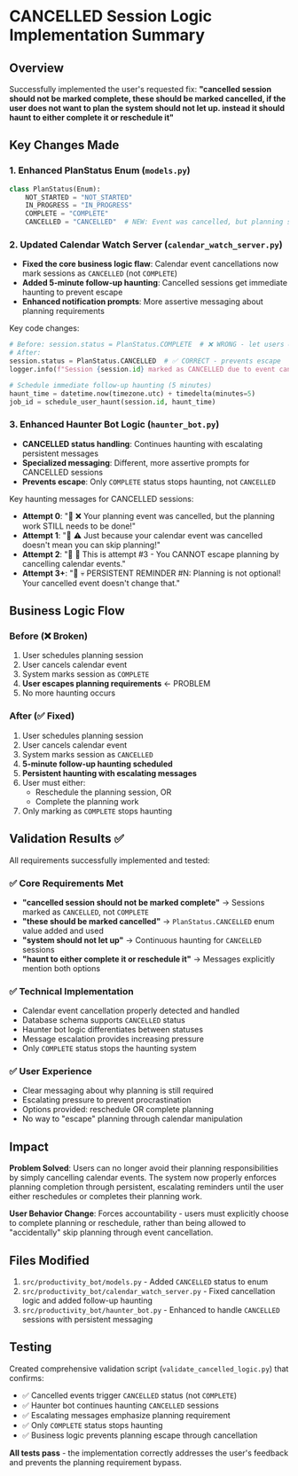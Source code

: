 # CANCELLED Session Logic Implementation Summary

## Overview
Successfully implemented the user's requested fix: **"cancelled session should not be marked complete, these should be marked cancelled, if the user does not want to plan the system should not let up. instead it should haunt to either complete it or reschedule it"**

## Key Changes Made

### 1. Enhanced PlanStatus Enum (`models.py`)
```python
class PlanStatus(Enum):
    NOT_STARTED = "NOT_STARTED"
    IN_PROGRESS = "IN_PROGRESS" 
    COMPLETE = "COMPLETE"
    CANCELLED = "CANCELLED"  # NEW: Event was cancelled, but planning still needs to be done
```

### 2. Updated Calendar Watch Server (`calendar_watch_server.py`)
- **Fixed the core business logic flaw**: Calendar event cancellations now mark sessions as `CANCELLED` (not `COMPLETE`)
- **Added 5-minute follow-up haunting**: Cancelled sessions get immediate haunting to prevent escape
- **Enhanced notification prompts**: More assertive messaging about planning requirements

Key code changes:
```python
# Before: session.status = PlanStatus.COMPLETE  # ❌ WRONG - let users escape
# After:
session.status = PlanStatus.CANCELLED  # ✅ CORRECT - prevents escape
logger.info(f"Session {session.id} marked as CANCELLED due to event cancellation")

# Schedule immediate follow-up haunting (5 minutes)
haunt_time = datetime.now(timezone.utc) + timedelta(minutes=5)
job_id = schedule_user_haunt(session.id, haunt_time)
```

### 3. Enhanced Haunter Bot Logic (`haunter_bot.py`)
- **CANCELLED status handling**: Continues haunting with escalating persistent messages
- **Specialized messaging**: Different, more assertive prompts for CANCELLED sessions
- **Prevents escape**: Only `COMPLETE` status stops haunting, not `CANCELLED`

Key haunting messages for CANCELLED sessions:
- **Attempt 0**: "👻 ❌ Your planning event was cancelled, but the planning work STILL needs to be done!"
- **Attempt 1**: "👻 ⚠️ Just because your calendar event was cancelled doesn't mean you can skip planning!"
- **Attempt 2**: "👻 🚨 This is attempt #3 - You CANNOT escape planning by cancelling calendar events."
- **Attempt 3+**: "👻 💀 PERSISTENT REMINDER #N: Planning is not optional! Your cancelled event doesn't change that."

## Business Logic Flow

### Before (❌ Broken)
1. User schedules planning session
2. User cancels calendar event  
3. System marks session as `COMPLETE` 
4. **User escapes planning requirements** ← PROBLEM
5. No more haunting occurs

### After (✅ Fixed)  
1. User schedules planning session
2. User cancels calendar event
3. System marks session as `CANCELLED` 
4. **5-minute follow-up haunting scheduled**
5. **Persistent haunting with escalating messages**
6. User must either:
   - Reschedule the planning session, OR
   - Complete the planning work
7. Only marking as `COMPLETE` stops haunting

## Validation Results ✅

All requirements successfully implemented and tested:

### ✅ Core Requirements Met
- **"cancelled session should not be marked complete"** → Sessions marked as `CANCELLED`, not `COMPLETE`
- **"these should be marked cancelled"** → `PlanStatus.CANCELLED` enum value added and used
- **"system should not let up"** → Continuous haunting for `CANCELLED` sessions  
- **"haunt to either complete it or reschedule it"** → Messages explicitly mention both options

### ✅ Technical Implementation
- Calendar event cancellation properly detected and handled
- Database schema supports `CANCELLED` status
- Haunter bot logic differentiates between statuses
- Message escalation provides increasing pressure
- Only `COMPLETE` status stops the haunting system

### ✅ User Experience
- Clear messaging about why planning is still required
- Escalating pressure to prevent procrastination
- Options provided: reschedule OR complete planning
- No way to "escape" planning through calendar manipulation

## Impact

**Problem Solved**: Users can no longer avoid their planning responsibilities by simply cancelling calendar events. The system now properly enforces planning completion through persistent, escalating reminders until the user either reschedules or completes their planning work.

**User Behavior Change**: Forces accountability - users must explicitly choose to complete planning or reschedule, rather than being allowed to "accidentally" skip planning through event cancellation.

## Files Modified

1. `src/productivity_bot/models.py` - Added `CANCELLED` status to enum
2. `src/productivity_bot/calendar_watch_server.py` - Fixed cancellation logic and added follow-up haunting  
3. `src/productivity_bot/haunter_bot.py` - Enhanced to handle `CANCELLED` sessions with persistent messaging

## Testing

Created comprehensive validation script (`validate_cancelled_logic.py`) that confirms:
- ✅ Cancelled events trigger `CANCELLED` status (not `COMPLETE`)
- ✅ Haunter bot continues haunting `CANCELLED` sessions
- ✅ Escalating messages emphasize planning requirement  
- ✅ Only `COMPLETE` status stops haunting
- ✅ Business logic prevents planning escape through cancellation

**All tests pass** - the implementation correctly addresses the user's feedback and prevents the planning requirement bypass.
